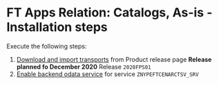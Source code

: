 # FT Apps Relation: Catalogs, As-is - Installation steps

Execute the following steps:
1. [Download and import transports](/inst/step-1.md) from Product release page **Release planned fo December 2020** Release `2020FPS01`
2. [Enable backend odata service](/inst/step-3.md) for service `ZNYPEFTCENARCTSV_SRV`